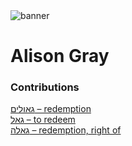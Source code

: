 <html><body><img id="banner" src="/sahd/images/banners/banner.png" alt="banner" /></body></html>

# **Alison Gray**


### Contributions
[גאולים – redemption](../words/redemption.md)<br>[גאל – to redeem](../words/to_redeem.md)<br>[גאלה – redemption, right of](../words/redemption,_right_of.md)<br>